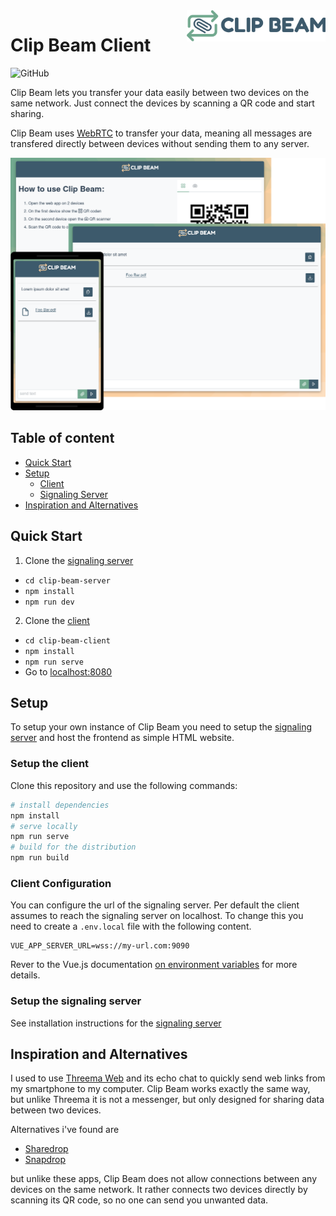 <img src="https://raw.githubusercontent.com/schlangguru/clip-beam-client/master/public/img/logo.svg" alt="clip-beam logo" title="Clip Beam" align="right" height="50" />

# Clip Beam Client

![GitHub](https://img.shields.io/github/license/schlangguru/clip-beam-client)

Clip Beam lets you transfer your data easily between two devices on the same network. Just connect the devices by scanning a QR code and start sharing.

Clip Beam uses [WebRTC](https://webrtc.org/) to transfer your data, meaning all messages are transfered directly between devices without sending them to any server.

![Clip Beam](https://raw.githubusercontent.com/schlangguru/clip-beam-client/master/assets/demo.png)

## Table of content

- [Quick Start](#quick-setup)
- [Setup](#setup)
  - [Client](#setup-the-client)
  - [Signaling Server](#setup-the-signaling-server)
- [Inspiration and Alternatives](#inspiration-and-alternatives)

## Quick Start

1. Clone the [signaling server](https://github.com/schlangguru/clip-beam-server)

- `cd clip-beam-server`
- `npm install`
- `npm run dev`

2. Clone the [client](https://github.com/schlangguru/clip-beam-client)

- `cd clip-beam-client`
- `npm install`
- `npm run serve`
- Go to [localhost:8080](localhost:8080)

## Setup

To setup your own instance of Clip Beam you need to setup the [signaling server](https://github.com/schlangguru/clip-beam-server) and host the frontend as simple HTML website.

### Setup the client

Clone this repository and use the following commands:

```bash
# install dependencies
npm install
# serve locally
npm run serve
# build for the distribution
npm run build
```

### Client Configuration

You can configure the url of the signaling server. Per default the client assumes to reach the signaling server on localhost. To change this you need to create a `.env.local` file with the following content.

```
VUE_APP_SERVER_URL=wss://my-url.com:9090
```

Rever to the Vue.js documentation [on environment variables](https://cli.vuejs.org/guide/mode-and-env.html#environment-variables) for more details.

### Setup the signaling server

See installation instructions for the [signaling server](https://github.com/schlangguru/clip-beam-server)

## Inspiration and Alternatives

I used to use [Threema Web](https://github.com/threema-ch/threema-web) and its echo chat to quickly send web links from my smartphone to my computer. Clip Beam works exactly the same way, but unlike Threema it is not a messenger, but only designed for sharing data between two devices.

Alternatives i've found are

- [Sharedrop](https://github.com/cowbell/sharedrop)
- [Snapdrop](https://github.com/RobinLinus/snapdrop)

but unlike these apps, Clip Beam does not allow connections between any devices on the same network. It rather connects two devices directly by scanning its QR code, so no one can send you unwanted data.
